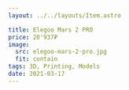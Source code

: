 ```yaml
---
layout: ../../layouts/Item.astro

title: Elegoo Mars 2 PRO
price: 20'937₽
image:
  src: elegoo-mars-2-pro.jpg
  fit: contain
tags: 3D, Printing, Models
date: 2021-03-17
---
```


